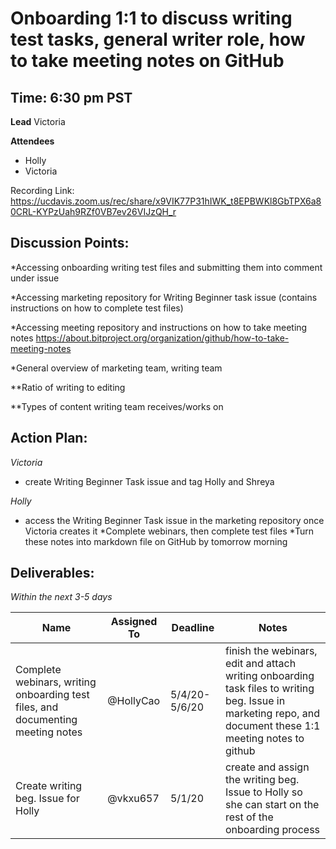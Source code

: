 # Onboarding 1:1 to discuss writing test tasks, general writer role, how to take meeting notes on GitHub

## Time: 6:30 pm PST

**Lead**
Victoria

**Attendees**
* Holly
* Victoria

Recording Link: 
https://ucdavis.zoom.us/rec/share/x9VIK77P31hIWK_t8EPBWKl8GbTPX6a80CRL-KYPzUah9RZf0VB7ev26VIJzQH_r

## Discussion Points:
*Accessing onboarding writing test files and submitting them into comment under issue <br>

*Accessing marketing repository for Writing Beginner task issue (contains instructions on how to complete test files) <br>

*Accessing meeting repository and instructions on how to take meeting notes https://about.bitproject.org/organization/github/how-to-take-meeting-notes <br>

*General overview of marketing team, writing team <br>

**Ratio of writing to editing <br>

**Types of content writing team receives/works on <br>


## Action Plan:
*Victoria*
* create Writing Beginner Task issue and tag Holly and Shreya

*Holly*
* access the Writing Beginner Task issue in the marketing repository once Victoria creates it
*Complete webinars, then complete test files 
*Turn these notes into markdown file on GitHub by tomorrow morning


## Deliverables:
*Within the next 3-5 days*

Name  | Assigned To | Deadline | Notes
------|-------------|----------|------
|Complete webinars, writing onboarding test files, and documenting meeting notes | @HollyCao | 5/4/20- 5/6/20 | finish the webinars, edit and attach writing onboarding task files to writing beg. Issue in marketing repo, and document these 1:1 meeting notes to github|
|Create writing beg. Issue for Holly | @vkxu657 | 5/1/20 | create and assign the writing beg. Issue to Holly so she can start on the rest of the onboarding process|
